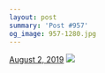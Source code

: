 ```yaml
---
layout: post
summary: 'Post #957'
og_image: 957-1280.jpg
---
```


<p>
  <time>
    <a href="/957">August 2, 2019</a>
  </time>
  <a href="/957">
    <img src="{{ site.assets_url }}/957-640.jpg" srcset="{{ site.assets_url }}/957-320.jpg 320w, {{ site.assets_url }}/957-640.jpg 640w, {{ site.assets_url }}/957-960.jpg 960w, {{ site.assets_url }}/957-1280.jpg 1280w" sizes="(min-width: 700px) 50vw, calc(100vw - 2rem)" />
  </a>
</p>
